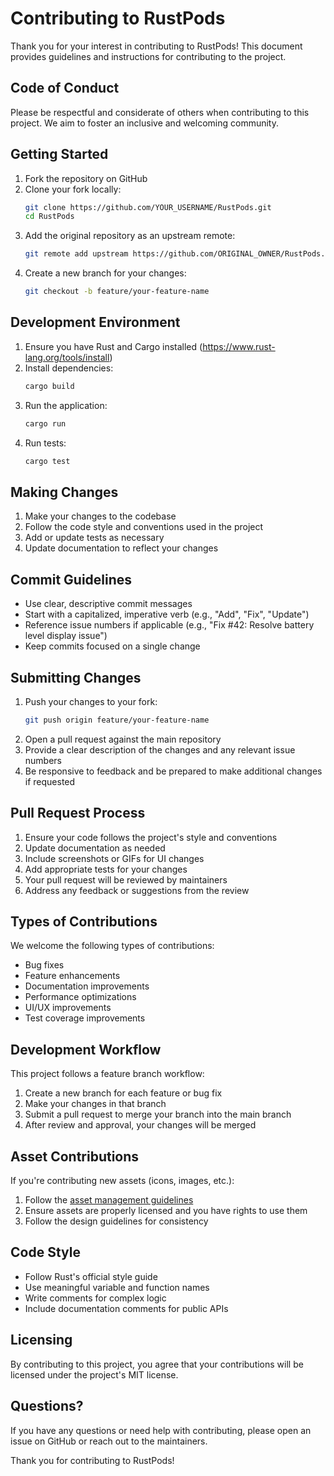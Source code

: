 # Contributing to RustPods

Thank you for your interest in contributing to RustPods! This document provides guidelines and instructions for contributing to the project.

## Code of Conduct

Please be respectful and considerate of others when contributing to this project. We aim to foster an inclusive and welcoming community.

## Getting Started

1. Fork the repository on GitHub
2. Clone your fork locally:
   ```sh
   git clone https://github.com/YOUR_USERNAME/RustPods.git
   cd RustPods
   ```
3. Add the original repository as an upstream remote:
   ```sh
   git remote add upstream https://github.com/ORIGINAL_OWNER/RustPods.git
   ```
4. Create a new branch for your changes:
   ```sh
   git checkout -b feature/your-feature-name
   ```

## Development Environment

1. Ensure you have Rust and Cargo installed (https://www.rust-lang.org/tools/install)
2. Install dependencies:
   ```sh
   cargo build
   ```
3. Run the application:
   ```sh
   cargo run
   ```
4. Run tests:
   ```sh
   cargo test
   ```

## Making Changes

1. Make your changes to the codebase
2. Follow the code style and conventions used in the project
3. Add or update tests as necessary
4. Update documentation to reflect your changes

## Commit Guidelines

- Use clear, descriptive commit messages
- Start with a capitalized, imperative verb (e.g., "Add", "Fix", "Update")
- Reference issue numbers if applicable (e.g., "Fix #42: Resolve battery level display issue")
- Keep commits focused on a single change

## Submitting Changes

1. Push your changes to your fork:
   ```sh
   git push origin feature/your-feature-name
   ```
2. Open a pull request against the main repository
3. Provide a clear description of the changes and any relevant issue numbers
4. Be responsive to feedback and be prepared to make additional changes if requested

## Pull Request Process

1. Ensure your code follows the project's style and conventions
2. Update documentation as needed
3. Include screenshots or GIFs for UI changes
4. Add appropriate tests for your changes
5. Your pull request will be reviewed by maintainers
6. Address any feedback or suggestions from the review

## Types of Contributions

We welcome the following types of contributions:

- Bug fixes
- Feature enhancements
- Documentation improvements
- Performance optimizations
- UI/UX improvements
- Test coverage improvements

## Development Workflow

This project follows a feature branch workflow:

1. Create a new branch for each feature or bug fix
2. Make your changes in that branch
3. Submit a pull request to merge your branch into the main branch
4. After review and approval, your changes will be merged

## Asset Contributions

If you're contributing new assets (icons, images, etc.):

1. Follow the [asset management guidelines](assets.md)
2. Ensure assets are properly licensed and you have rights to use them
3. Follow the design guidelines for consistency

## Code Style

- Follow Rust's official style guide
- Use meaningful variable and function names
- Write comments for complex logic
- Include documentation comments for public APIs

## Licensing

By contributing to this project, you agree that your contributions will be licensed under the project's MIT license.

## Questions?

If you have any questions or need help with contributing, please open an issue on GitHub or reach out to the maintainers.

Thank you for contributing to RustPods! 